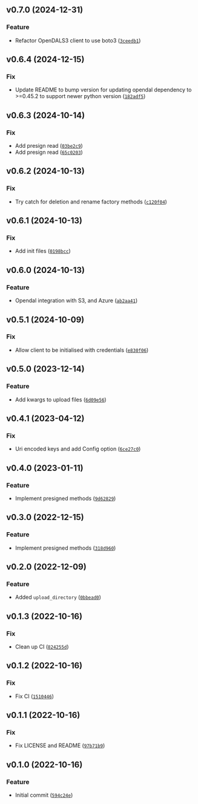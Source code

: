 <!--next-version-placeholder-->

## v0.7.0 (2024-12-31)
### Feature
* Refactor OpenDALS3 client to use boto3 ([`3ceedb1`](https://github.com/rawmarshmellows/pys3thon/commit/3ceedb138d7298a3e71a25d07b573e81cac64300))

## v0.6.4 (2024-12-15)
### Fix
* Update README to bump version for updating opendal dependency to >=0.45.2 to support newer python version ([`182adf5`](https://github.com/rawmarshmellows/pys3thon/commit/182adf53f1a5acecf38e54e634f46d23e6d8dc2c))

## v0.6.3 (2024-10-14)
### Fix
* Add presign read ([`03be2c9`](https://github.com/rawmarshmellows/pys3thon/commit/03be2c9f66b7028f16c067202d9fd6a34b50a6fd))
* Add presign read ([`65c0203`](https://github.com/rawmarshmellows/pys3thon/commit/65c0203029a294cb289714cf542b705b21eb2262))

## v0.6.2 (2024-10-13)
### Fix
* Try catch for deletion and rename factory methods ([`c120f04`](https://github.com/rawmarshmellows/pys3thon/commit/c120f04caae943e9118ed7a8c47157636e3b1816))

## v0.6.1 (2024-10-13)
### Fix
* Add init files ([`0198bcc`](https://github.com/rawmarshmellows/pys3thon/commit/0198bcc215a87b92f54411e1ec0e54b2347c80f8))

## v0.6.0 (2024-10-13)
### Feature
* Opendal integration with S3, and Azure ([`ab2aa41`](https://github.com/rawmarshmellows/pys3thon/commit/ab2aa4147ffc2e0f04943708e9a9176831a24bcf))

## v0.5.1 (2024-10-09)
### Fix
* Allow client to be initialised with credentials ([`e830f06`](https://github.com/rawmarshmellows/pys3thon/commit/e830f06d4e40605e8c6da38352d46cbc77ad93a5))

## v0.5.0 (2023-12-14)
### Feature
* Add kwargs to upload files ([`6d09e56`](https://github.com/rawmarshmellows/pys3thon/commit/6d09e563855ce16b8a358616b3731e2868747c10))

## v0.4.1 (2023-04-12)
### Fix
* Uri encoded keys and add Config option ([`6ce27c0`](https://github.com/rawmarshmellows/pys3thon/commit/6ce27c05d0cdb81e21e5b97973ea0927fc23b8ba))

## v0.4.0 (2023-01-11)
### Feature
* Implement presigned methods ([`9d62829`](https://github.com/kevinlu1211/pys3thon/commit/9d62829bd384a6c81ed4d9cbdebfb1e911e9ec14))

## v0.3.0 (2022-12-15)
### Feature
* Implement presigned methods ([`318d960`](https://github.com/kevinlu1211/pys3thon/commit/318d9601b0ffa16b43cb3af3da9ff02927e0946a))

## v0.2.0 (2022-12-09)
### Feature
* Added `upload_directory` ([`0bbead0`](https://github.com/kevinlu1211/pys3thon/commit/0bbead0c6ff0195a4e028e3ad050ee8b571d6950))

## v0.1.3 (2022-10-16)
### Fix
* Clean up CI ([`824255d`](https://github.com/kevinlu1211/pys3thon/commit/824255dcc6f6f1b124937b35e31b150d1d3a1aa2))

## v0.1.2 (2022-10-16)
### Fix
* Fix CI ([`1510446`](https://github.com/kevinlu1211/pys3thon/commit/1510446c281d9fb448e7b0605d589524c7a810ea))

## v0.1.1 (2022-10-16)
### Fix
* Fix LICENSE and README ([`97b71b9`](https://github.com/kevinlu1211/pys3thon/commit/97b71b9d570a2dd054c6df17a9b75f0bb5a1a921))

## v0.1.0 (2022-10-16)
### Feature
* Initial commit ([`594c24e`](https://github.com/kevinlu1211/pys3thon/commit/594c24eaf7ef7cd63b474aac34396d9e8e1e4995))
